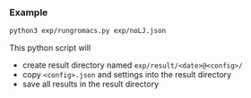 ### Example

```sh
python3 exp/rungromacs.py exp/noLJ.json 
```

This python script will
+ create result directory named `exp/result/<date>@<config>/` 
+ copy `<config>.json` and settings into the result directory
+ save all results in the result directory